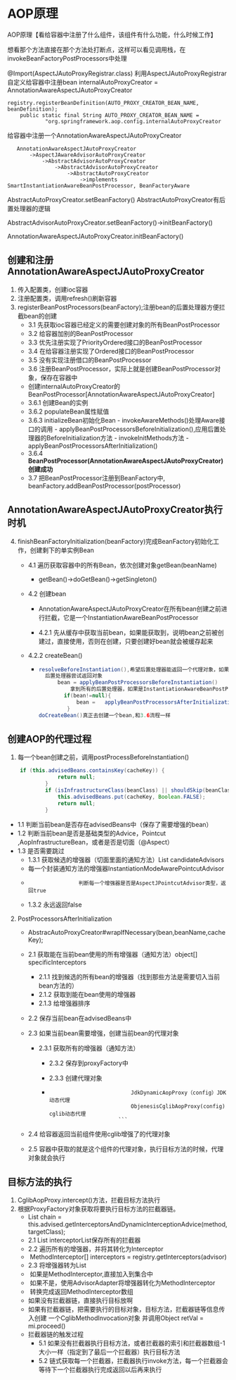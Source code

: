 # AOP原理

AOP原理【看给容器中注册了什么组件，该组件有什么功能，什么时候工作】

想看那个方法直接在那个方法处打断点，这样可以看见调用栈，在invokeBeanFactoryPostProcessors中处理

   @Import(AspectJAutoProxyRegistrar.class)
       利用AspectJAutoProxyRegistrar自定义给容器中注册bean
       internalAutoProxyCreator = AnnotationAwareAspectJAutoProxyCreator

```
registry.registerBeanDefinition(AUTO_PROXY_CREATOR_BEAN_NAME, beanDefinition);
	public static final String AUTO_PROXY_CREATOR_BEAN_NAME =
			"org.springframework.aop.config.internalAutoProxyCreator
```

   给容器中注册一个AnnotationAwareAspectJAutoProxyCreator

```
   AnnotationAwareAspectJAutoProxyCreator
       ->AspectJAwareAdvisorAutoProxyCreator
           ->AbstractAdvisorAutoProxyCreator
               ->AbstractAdvisorAutoProxyCreator
                   ->AbstractAutoProxyCreator
                       ->implements SmartInstantiationAwareBeanPostProcessor, BeanFactoryAware
```

   AbstractAutoProxyCreator.setBeanFactory()
   AbstractAutoProxyCreator有后置处理器的逻辑

   AbstractAdvisorAutoProxyCreator.setBeanFactory()->initBeanFactory()

   AnnotationAwareAspectJAutoProxyCreator.initBeanFactory()

## 创建和注册AnnotationAwareAspectJAutoProxyCreator

1. 传入配置类，创建ioc容器
2. 注册配置类，调用refresh()刷新容器
3. registerBeanPostProcessors(beanFactory);注册bean的后置处理器方便拦截bean的创建
   - 3.1  先获取ioc容器已经定义的需要创建对象的所有BeanPostProcessor
   - 3.2 给容器加别的BeanPostProcessor
   - 3.3 优先注册实现了PriorityOrdered接口的BeanPostProcessor
   -  3.4 在给容器注册实现了Ordered接口的BeanPostProcessor
   -  3.5 没有实现注册借口的BeanPostProcessor
   -  3.6 注册BeanPostProcessor，实际上就是创建BeanPostProcessor对象，保存在容器中
     - 创建internalAutoProxyCreator的BeanPostProcessor[AnnotationAwareAspectJAutoProxyCreator]
     - 3.6.1 创建Bean的实例
     - 3.6.2 populateBean属性赋值
     -  3.6.3 initializeBean初始化Bean
       - invokeAwareMethods()处理Aware接口的调用
       - applyBeanPostProcessorsBeforeInitialization(),应用后置处理器的BeforeInitialization方法
       -  invokeInitMethods方法
       -  applyBeanPostProcessorsAfterInitialization()
     - 3.6.4 **BeanPostProcessor(AnnotationAwareAspectJAutoProxyCreator)创建成功**
   - 3.7 把BeanPostProcessor注册到BeanFactory中, beanFactory.addBeanPostProcessor(postProcessor)

## AnnotationAwareAspectJAutoProxyCreator执行时机

4. finishBeanFactoryInitialization(beanFactory)完成BeanFactory初始化工作，创建剩下的单实例Bean
   - 4.1 遍历获取容器中的所有Bean，依次创建对象getBean(beanName)
     
     - getBean()->doGetBean()->getSingleton() 
   - 4.2  创建bean
     - AnnotationAwareAspectJAutoProxyCreator在所有bean创建之前进行拦截，它是一个InstantiationAwareBeanPostProcessor
   
     - 4.2.1 先从缓存中获取当前bean，如果能获取到，说明bean之前被创建过，直接使用，否则在创建，只要创建好bean就会被缓存起来

   - 4.2.2 createBean()
     
        - ```java
          resolveBeforeInstantiation(),希望后置处理器能返回一个代理对象，如果能返回代理对象就使用，如果不能就继续
          	后置处理器尝试返回对象
          		bean = applyBeanPostProcessorsBeforeInstantiation()
                  	拿到所有的后置处理器，如果是InstantiationAwareBeanPostProcessor就执行                                   		BeanPostProcessorsBeforeInstantiation
                  if(bean!=null){
                      bean =   applyBeanPostProcessorsAfterInitialization() 
                   }
          doCreateBean()真正去创建一个bean,和3.6流程一样            	
          ```

## 创建AOP的代理过程

1. 每一个bean创建之前，调用postProcessBeforeInstantiation()

```java
	if (this.advisedBeans.containsKey(cacheKey)) {
				return null;
			}
			if (isInfrastructureClass(beanClass) || shouldSkip(beanClass, beanName)) {
				this.advisedBeans.put(cacheKey, Boolean.FALSE);
				return null;
			}
```


   - 1.1 判断当前bean是否存在advisedBeans中（保存了需要增强的bean）    
   - 1.2 判断当前bean是否是基础类型的Advice，Pointcut ,AopInfrastructureBean，或者是否是切面（@Aspect）
   - 1.3 是否需要跳过
       - 1.3.1 获取候选的增强器（切面里面的通知方法）List<Advisor> candidateAdvisors
       - ​		  每一个封装通知方法的增强器InstantiationModeAwarePointcutAdvisor
       -  	       ​          判断每一个增强器是否是AspectJPointcutAdvisor类型，返回true
       - 1.3.2 永远返回false

2. PostProcessorsAfterInitialization
   - AbstracAutoProxyCreator#wrapIfNecessary(bean,beanName,cacheKey);
   - 2.1 获取能在当前bean使用的所有增强器（通知方法）object[] specificInterceptors
     
        - 2.1.1 找到候选的所有bean的增强器（找到那些方法是需要切入当前bean方法的）
       - 2.1.2 获取到能在bean使用的增强器
       - 2.1.3 给增强器排序
   - 2.2 保存当前bean在advisedBeans中
   - 2.3 如果当前bean需要增强，创建当前bean的代理对象
     
     - 2.3.1 获取所有的增强器（通知方法）
     
        - 2.3.2 保存到proxyFactory中
     
       - 2.3.3 创建代理对象
         
       - ```
                                   JdkDynamicAopProxy（config）JDK动态代理
                                   ObjenesisCglibAopProxy(config) cglib动态代理
                               ```
   - 2.4 给容器返回当前组件使用cglib增强了的代理对象
   - 2.5 容器中获取的就是这个组件的代理对象，执行目标方法的时候，代理对象就会执行

## 目标方法的执行

1. CglibAopProxy.intercept()方法，拦截目标方法执行
2. 根据ProxyFactory对象获取将要执行目标方法的拦截器链。
   - List<Object> chain = this.advised.getInterceptorsAndDynamicInterceptionAdvice(method, targetClass);
   - 2.1 List<Object> interceptorList保存所有的拦截器
   - 2.2 遍历所有的增强器，并将其转化为Interceptor
   - ​       	MethodInterceptor[] interceptors = registry.getInterceptors(advisor)
   - 2.3 将增强器转为List<MethodInterceptor>
   - ​       	如果是MethodInterceptor,直接加入到集合中
   - ​       	如果不是，使用AdvisorAdapter将增强器转化为MethodInterceptor
   - ​       	转换完成返回MethodInterceptor数组
3. 如果没有拦截器链，直接执行目标放啊
4. 如果有拦截器链，把需要执行的目标对象，目标方法，拦截器链等信息传入创建 一个CglibMethodInvocation对象
          并调用Object retVal = mi.proceed()
5. 拦截器链的触发过程
      - 5.1 如果没有拦截器执行目标方法，或者拦截器的索引和拦截器数组-1大小一样（指定到了最后一个拦截器）执行目标方法
      - 5.2 链式获取每一个拦截器，拦截器执行invoke方法，每一个拦截器会等待下一个拦截器执行完成返回以后再来执行